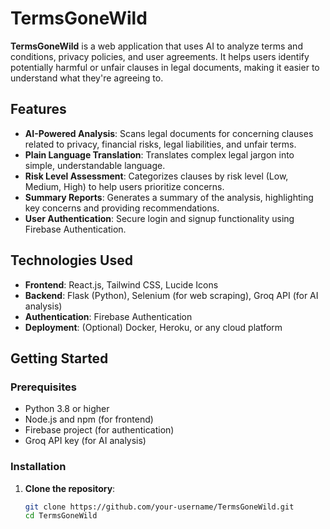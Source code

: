 # TermsGoneWild

**TermsGoneWild** is a web application that uses AI to analyze terms and conditions, privacy policies, and user agreements. It helps users identify potentially harmful or unfair clauses in legal documents, making it easier to understand what they're agreeing to.

## Features

- **AI-Powered Analysis**: Scans legal documents for concerning clauses related to privacy, financial risks, legal liabilities, and unfair terms.
- **Plain Language Translation**: Translates complex legal jargon into simple, understandable language.
- **Risk Level Assessment**: Categorizes clauses by risk level (Low, Medium, High) to help users prioritize concerns.
- **Summary Reports**: Generates a summary of the analysis, highlighting key concerns and providing recommendations.
- **User Authentication**: Secure login and signup functionality using Firebase Authentication.

## Technologies Used

- **Frontend**: React.js, Tailwind CSS, Lucide Icons
- **Backend**: Flask (Python), Selenium (for web scraping), Groq API (for AI analysis)
- **Authentication**: Firebase Authentication
- **Deployment**: (Optional) Docker, Heroku, or any cloud platform

## Getting Started

### Prerequisites

- Python 3.8 or higher
- Node.js and npm (for frontend)
- Firebase project (for authentication)
- Groq API key (for AI analysis)

### Installation

1. **Clone the repository**:
   ```bash
   git clone https://github.com/your-username/TermsGoneWild.git
   cd TermsGoneWild
